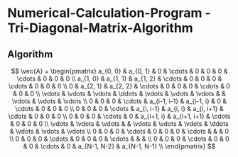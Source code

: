 # Numerical-Calculation-Program - Tri-Diagonal-Matrix-Algorithm
## Algorithm

$$
\vec{A} =
\begin{pmatrix}
	a_{0, 0}	& a_{0, 1}	& 0		& \cdots	& 0		& 0		& 0		& \cdots	& 0		& 0		& 0		\\
	a_{1, 0}	& a_{1, 1}	& a_{1, 2}	& \cdots	& 0		& 0		& 0		& \cdots	& 0		& 0		& 0		\\
	0		& a_{2, 1}	& a_{2, 2}	& \cdots	& 0		& 0		& 0		& \cdots	& 0		& 0		& 0		\\
	\vdots		& \vdots	& \vdots	& \ddots	& \vdots	& \vdots	& \vdots	& 		& \vdots	& \vdots	& \vdots	\\
	0		& 0		& 0		& \cdots	& a_{i-1, i-1}	& a_{i-1, i}	& 0		& \cdots	& 0		& 0		& 0		\\
	0		& 0		& 0		& \cdots	& a_{i, i-1}	& a_{i, i}	& a_{i, i+1}	& \cdots	& 0		& 0		& 0		\\
	0		& 0		& 0		& \cdots	& 0		& a_{i+1, i}	& a_{i+1, i+1}	& \cdots	& 0		& 0		& 0		\\
	\vdots		& \vdots	& \vdots	& 		& \vdots	& \vdots	& \vdots	& \ddots	& \vdots	& \vdots	& \vdots	\\
	0		& 0		& 0		& \cdots	& 0		& 0		& 0		& \cdots	& 		& 		& 0		\\
	0		& 0		& 0		& \cdots	& 0		& 0		& 0		& \cdots	& 		& 		& 		\\
	0		& 0		& 0		& \cdots	& 0		& 0		& 0		& \cdots	& 0		& a_{N-1, N-2}	& a_{N-1, N-1}	\\
\end{pmatrix}
$$


